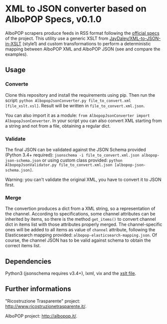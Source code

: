 # XML to JSON converter based on AlboPOP Specs, v0.1.0

AlboPOP scrapers produce feeds in RSS format following the [official specs](http://albopop.it/specs) of the project.
This utility use a generic XSLT from [JayDaley/XML-to-JSON-in-XSLT](https://github.com/JayDaley/XML-to-JSON-in-XSLT) (style1) and
custom transformations to perform a deterministic mapping between AlboPOP XML and AlboPOP JSON (see and compare the examples).

## Usage

### Converte

Clone this repository and install the requirements using pip.
Then run the script: `python AlbopopJsonConverter.py file_to_convert.xml [file_xslt.xsl]`.
Result will be written in `file_to_convert.xml.json`.

You can also import it as a module: `from AlbopopJsonConverter import AlbopopJsonConverter`.
In your script you can also convert XML starting from a string and not from a file,
obtaining a regular dict.

### Validate

The final JSON can be validated against the JSON Schema provided (Python 3.4+ required):
`jsonschema -i file_to_convert.xml.json albopop-json-schema.json` or using custom class provided:
`python AlbopopJsonValidator.py file_to_convert.xml.json [albopop-json-schema.json]`.

Warning: you can't validate the original XML, you have to convert it to JSON first.

### Merge

The convertion produces a dict from a XML string, so a representation of the channel. According to specifications,
some channel attributes can be inherited by items, so there is the method `get_items()` to convert channel dict
in items list with those attributes properly merged. The channel-specific ones will be added to all items as value
of `channel` attribute, following the Elasticsearch mapping provided: `albopop-elasticsearch-mapping.json`.
Of course, the channel JSON has to be valid against schema to obtain the correct items list.

## Dependencies

Python3 (jsonschema requires v3.4+), lxml, vix and
the [xslt file](https://github.com/JayDaley/XML-to-JSON-in-XSLT/blob/master/xml2json-style1.xsl).

## Further informations

"Ricostruzione Trasparente" project: http://www.ricostruzionetrasparente.it/.

AlboPOP project: http://albopop.it/.

